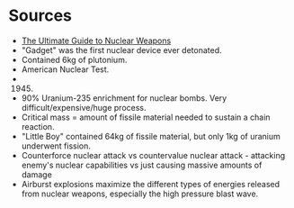 # Sources
- [The Ultimate Guide to Nuclear Weapons](https://www.youtube.com/watch?v=QHL2nTFPdpg)
- "Gadget" was the first nuclear device ever detonated.
- Contained 6kg of plutonium.
- American Nuclear Test.
- 1945.
- 90% Uranium-235 enrichment for nuclear bombs. Very difficult/expensive/huge process.
- Critical mass = amount of fissile material needed to sustain a chain reaction.
- "Little Boy" contained 64kg of fissile material, but only 1kg of uranium underwent fission.
- Counterforce nuclear attack vs countervalue nuclear attack - attacking enemy's nuclear capabilities vs just causing massive amounts of damage
- Airburst explosions maximize the different types of energies released from nuclear weapons, especially the high pressure blast wave.